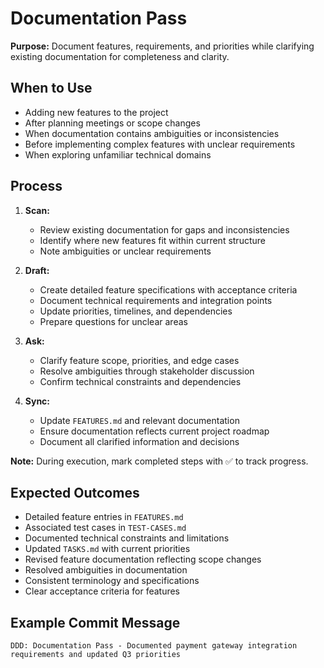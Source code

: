 # Documentation Pass

**Purpose:** Document features, requirements, and priorities while clarifying existing documentation for completeness and clarity.

## When to Use
- Adding new features to the project
- After planning meetings or scope changes
- When documentation contains ambiguities or inconsistencies
- Before implementing complex features with unclear requirements
- When exploring unfamiliar technical domains

## Process
1. **Scan:**
   - Review existing documentation for gaps and inconsistencies
   - Identify where new features fit within current structure
   - Note ambiguities or unclear requirements

2. **Draft:**
   - Create detailed feature specifications with acceptance criteria
   - Document technical requirements and integration points
   - Update priorities, timelines, and dependencies
   - Prepare questions for unclear areas

3. **Ask:**
   - Clarify feature scope, priorities, and edge cases
   - Resolve ambiguities through stakeholder discussion
   - Confirm technical constraints and dependencies

4. **Sync:**
   - Update `FEATURES.md` and relevant documentation
   - Ensure documentation reflects current project roadmap
   - Document all clarified information and decisions

**Note:** During execution, mark completed steps with ✅ to track progress.

## Expected Outcomes
- Detailed feature entries in `FEATURES.md`
- Associated test cases in `TEST-CASES.md`
- Documented technical constraints and limitations
- Updated `TASKS.md` with current priorities
- Revised feature documentation reflecting scope changes
- Resolved ambiguities in documentation
- Consistent terminology and specifications
- Clear acceptance criteria for features

## Example Commit Message
`DDD: Documentation Pass - Documented payment gateway integration requirements and updated Q3 priorities`
